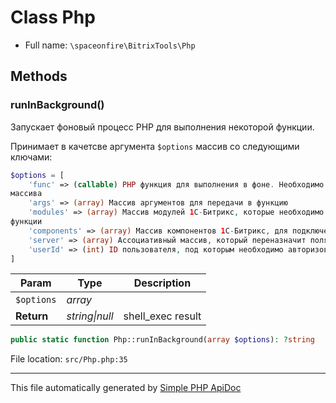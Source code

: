 # Class Php

-   Full name: `\spaceonfire\BitrixTools\Php`

## Methods

### runInBackground()

Запускает фоновый процесс PHP для выполнения некоторой функции.

Принимает в качетсве аргумента `$options` массив со следующими ключами:

```php
$options = [
    'func' => (callable) PHP функция для выполнения в фоне. Необходимо передавать callable в виде строки или
массива
    'args' => (array) Массив аргументов для передачи в функцию
    'modules' => (array) Массив модулей 1С-Битрикс, которые необходимо загрузить для корректного выполнения
функции
    'components' => (array) Массив компонентов 1С-Битрикс, для подключения их классов
    'server' => (array) Ассоциативный массив, который переназначит поля глобальной переменной $_SERVER
    'userId' => (int) ID пользователя, под которым необходимо авторизоваться
]
```

| Param      | Type               | Description       |
| ---------- | ------------------ | ----------------- |
| `$options` | _array_            |                   |
| **Return** | _string&#124;null_ | shell_exec result |

```php
public static function Php::runInBackground(array $options): ?string
```

File location: `src/Php.php:35`

---

This file automatically generated by [Simple PHP ApiDoc](https://github.com/spaceonfire/simple-php-apidoc)
